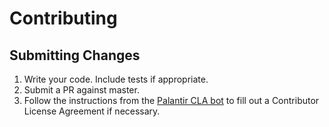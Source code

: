 # Contributing

## Submitting Changes

1. Write your code. Include tests if appropriate.
2. Submit a PR against master.
3. Follow the instructions from the [Palantir CLA bot][1] to fill out a Contributor License Agreement if necessary.

[1]: https://cla.palantir.com/
